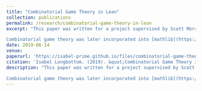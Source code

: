 ```yaml
---
title: "Combinatorial Game Theory in Lean"
collection: publications
permalink: /research/combinatorial-game-theory-in-lean
excerpt: "This paper was written for a project supervised by Scott Morrison, in which we attempted to formalise the basic definitions of combinatorial games using the interactive theorem proving language Lean. While this theory is mostly elementary, it interacted in surprising ways with Lean's inductive type system. 

Combinatorial game theory was later incorporated into [mathlib](https://github.com/leanprover-community/mathlib), in part based on the work done in this project."
date: 2019-06-14
venue:
paperurl: 'https://isabel-prime.github.io/files/combinatorial-game-theory-in-lean.pdf'
citation: 'Isabel Longbottom. (2019). &quot;Combinatorial Game Theory in Lean.&quot;.'
description: "This paper was written for a project supervised by Scott Morrison, in which we attempted to formalise the basic definitions of combinatorial games using the interactive theorem proving language Lean. While this theory is mostly elementary, it interacted in surprising ways with Lean's inductive type system. 

Combinatorial game theory was later incorporated into [mathlib](https://github.com/leanprover-community/mathlib), in part based on the work done in this project."
---
```

